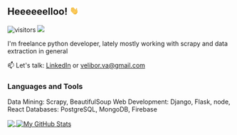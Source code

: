 
## Heeeeeelloo! <img src="./wave.gif" width="20px">

![visitors](https://visitor-badge.glitch.me/badge?page_id=velibor7)
![](https://img.shields.io/badge/OS-Linux-informational?style=flat&logo=linux&logoColor=white&color=2bbc8a)

I'm freelance python developer, lately mostly working with scrapy and data extraction in general


<!---
🔭 *Currently working on*: <br>
<a href="https://github.com/thenewboston-developers/thenewboston-python-client">
  <img align="center" src="https://github-readme-stats.vercel.app/api/pin/?username=thenewboston-developers&repo=thenewboston-python-client&title_color=ffffff&text_color=c9cacc&icon_color=2bbc8a&bg_color=1d1f21" />
</a>
-->

📫 Let's talk: [LinkedIn](https://www.linkedin.com/in/veliborvasiljevic) or velibor.va@gmail.com <br>

### Languages and Tools
Data Mining: Scrapy, BeautifulSoup
Web Development: Django, Flask, node, React
Databases: PostgreSQL, MongoDB, Firebase


<a href="https://github.com/velibor7/velibor7">
  <img align="center" src="https://github-readme-stats.vercel.app/api/top-langs/?username=velibor7&hide=css,html&title_color=ffffff&text_color=c9cacc&icon_color=2bbc8a&bg_color=1d1f21" />
</a>
<a href="https://github.com/velibor7/velibor7">
  <img align="center" src="https://github-readme-stats.vercel.app/api?username=velibor7&show_icons=true&line_height=27&count_private=true&title_color=ffffff&text_color=c9cacc&icon_color=2bbc8a&bg_color=1d1f21" alt="My GitHub Stats" />
</a>
